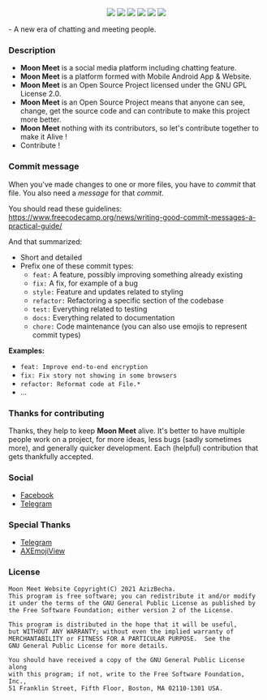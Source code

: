 <p align="center">

<img src="https://img.shields.io/github/contributors/AlucardTN/MoonMeet" />
<img src="https://img.shields.io/github/last-commit/AlucardTN/MoonMeet" />
<img src="https://img.shields.io/badge/license-GPL-blue.svg" />
<img src="https://visitor-badge.laobi.icu/badge?page_id=AlucardTN.MoonMeet" />
<img  src="https://img.shields.io/github/issues/AlucardTN/MoonMeet?color=0088ff" />
<img  src="https://img.shields.io/github/issues-pr/AlucardTN/MoonMeet?color=0088ff?color=0088ff" />

</p>
- A new era of chatting and meeting people.

### Description
- **Moon Meet** is a social media platform including chatting feature.
- **Moon Meet** is a platform formed with Mobile Android App & Website.
- **Moon Meet** is an Open Source Project licensed under the GNU GPL License 2.0.
- **Moon Meet** is an Open Source Project means that anyone can see, change, get the source code and can contribute to make this project more better.
- **Moon Meet** nothing with its contributors, so let's contribute together to make it Alive !
- Contribute !

### Commit message
When you've made changes to one or more files, you have to *commit* that file. You also need a *message* for that *commit*.

You should read these guidelines:
https://www.freecodecamp.org/news/writing-good-commit-messages-a-practical-guide/

And that summarized:
 - Short and detailed
 - Prefix one of these commit types:
   - `feat:` A feature, possibly improving something already existing
   - `fix:` A fix, for example of a bug
   - `style:` Feature and updates related to styling
   - `refactor:` Refactoring a specific section of the codebase
   - `test:` Everything related to testing
   - `docs:` Everything related to documentation
   - `chore:` Code maintenance (you can also use emojis to represent commit types)

**Examples:**
 - `feat: Improve end-to-end encryption `
 - `fix: Fix story not showing in some browsers`
 - `refactor: Reformat code at File.*`
 - ...

### Thanks for contributing
Thanks, they help to keep **Moon Meet** alive. It's better to have multiple people work on a project, for more ideas, less bugs
(sadly sometimes more), and generally quicker development. Each (helpful) contribution that gets thankfully accepted.

### Social
- [Facebook](https://www.facebook.com/moonmeet.inc)
- [Telegram](https://t.me/MoonMeet)

### Special Thanks
- [Telegram](https://github.com/DrKLO/Telegram)
- [AXEmojiView](https://github.com/Aghajari/AXEmojiView)

### License
   ```
   Moon Meet Website Copyright(C) 2021 AzizBecha.
   This program is free software; you can redistribute it and/or modify
   it under the terms of the GNU General Public License as published by
   the Free Software Foundation; either version 2 of the License.

   This program is distributed in the hope that it will be useful,
   but WITHOUT ANY WARRANTY; without even the implied warranty of
   MERCHANTABILITY or FITNESS FOR A PARTICULAR PURPOSE.  See the
   GNU General Public License for more details.

   You should have received a copy of the GNU General Public License along
   with this program; if not, write to the Free Software Foundation, Inc.,
   51 Franklin Street, Fifth Floor, Boston, MA 02110-1301 USA.
   ```

